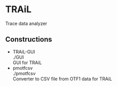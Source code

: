# TRAiL

Trace data analyzer

## Constructions

- TRAiL-GUI  
	./GUI  
	GUI for TRAiL
- pmotfcsv  
	./pmotfcsv  
	Converter to CSV file from OTF1 data for TRAiL

